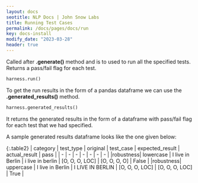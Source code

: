 ```yaml
---
layout: docs
seotitle: NLP Docs | John Snow Labs
title: Running Test Cases
permalink: /docs/pages/docs/run
key: docs-install
modify_date: "2023-03-28"
header: true
---
```


<div class="main-docs" markdown="1"><div class="h3-box" markdown="1">

Called after **.generate()** method and is to used to run all the specified tests. Returns a pass/fail flag for each test.

```python 
harness.run()
```

To get the run results in the form of a pandas dataframe we can use the **.generated_results()** method.

```python 
harness.generated_results()
```

 It returns the generated results in the form of a dataframe with pass/fail flag for each test that we had specified.

 A sample generated results dataframe looks like the one given below:

{:.table2}
| category  | test_type |  original | test_case | expected_result |  actual_result | pass |
| - | - | - | - | - | - | - |
|robustness| lowercase | I live in Berlin | i live in berlin | [O, O, O, LOC] | [O, O, O, O] | False |
|robustness| uppercase | I live in Berlin | I LIVE IN BERLIN | [O, O, O, LOC] | [O, O, O, LOC] | True |

</div></div>